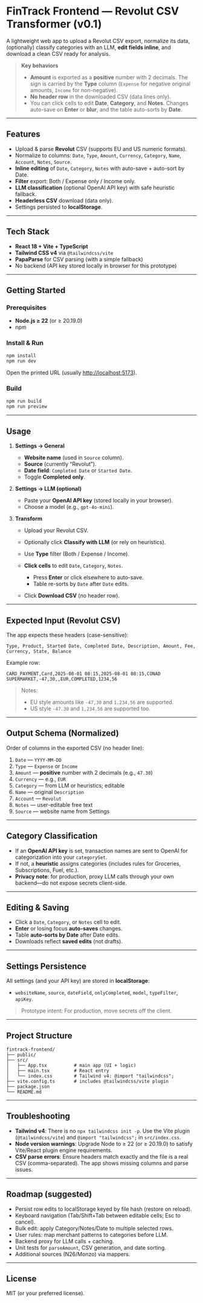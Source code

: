 # FinTrack Frontend — Revolut CSV Transformer (v0.1)

A lightweight web app to upload a Revolut CSV export, normalize its data, (optionally) classify categories with an LLM, **edit fields inline**, and download a clean CSV ready for analysis.

> **Key behaviors**
>
> - **Amount** is exported as a **positive** number with 2 decimals. The sign is carried by the **Type** column (`Expense` for negative original amounts, `Income` for non-negative).
> - **No header row** in the downloaded CSV (data lines only).
> - You can click cells to edit **Date**, **Category**, and **Notes**. Changes auto-save on **Enter** or **blur**, and the table auto-sorts by **Date**.

---

## Features

- Upload & parse **Revolut** CSV (supports EU and US numeric formats).
- Normalize to columns: `Date`, `Type`, `Amount`, `Currency`, `Category`, `Name`, `Account`, `Notes`, `Source`.
- **Inline editing** of `Date`, `Category`, `Notes` with auto-save + auto-sort by Date.
- **Filter** export: Both / Expense only / Income only.
- **LLM classification** (optional OpenAI API key) with safe heuristic fallback.
- **Headerless CSV** download (data only).
- Settings persisted to **localStorage**.

---

## Tech Stack

- **React 18 + Vite + TypeScript**
- **Tailwind CSS v4** via `@tailwindcss/vite`
- **PapaParse** for CSV parsing (with a simple fallback)
- No backend (API key stored locally in browser for this prototype)

---

## Getting Started

### Prerequisites

- **Node.js ≥ 22** (or ≥ 20.19.0)
- npm

### Install & Run

```bash
npm install
npm run dev
```

Open the printed URL (usually [http://localhost:5173](http://localhost:5173)).

### Build

```bash
npm run build
npm run preview
```

---

## Usage

1. **Settings → General**

   - **Website name** (used in `Source` column).
   - **Source** (currently “Revolut”).
   - **Date field**: `Completed Date` or `Started Date`.
   - Toggle **Completed only**.

2. **Settings → LLM (optional)**

   - Paste your **OpenAI API key** (stored locally in your browser).
   - Choose a model (e.g., `gpt-4o-mini`).

3. **Transform**

   - Upload your Revolut CSV.
   - Optionally click **Classify with LLM** (or rely on heuristics).
   - Use **Type** filter (Both / Expense / Income).
   - **Click cells** to edit `Date`, `Category`, `Notes`.

     - Press **Enter** or click elsewhere to auto-save.
     - Table re-sorts by `Date` after `Date` edits.

   - Click **Download CSV** (no header row).

---

## Expected Input (Revolut CSV)

The app expects these headers (case-sensitive):

```
Type, Product, Started Date, Completed Date, Description, Amount, Fee, Currency, State, Balance
```

Example row:

```
CARD_PAYMENT,Card,2025-08-01 08:15,2025-08-01 08:15,CONAD SUPERMARKET,-47,30,,EUR,COMPLETED,1234,56
```

> Notes:
>
> - EU style amounts like `-47,30` and `1.234,56` are supported.
> - US style `-47.30` and `1,234.56` are supported too.

---

## Output Schema (Normalized)

Order of columns in the exported CSV (no header line):

1. `Date` — `YYYY-MM-DD`
2. `Type` — `Expense` or `Income`
3. `Amount` — **positive** number with 2 decimals (e.g., `47.30`)
4. `Currency` — e.g., `EUR`
5. `Category` — from LLM or heuristics; editable
6. `Name` — original `Description`
7. `Account` — `Revolut`
8. `Notes` — user-editable free text
9. `Source` — website name from Settings

---

## Category Classification

- If an **OpenAI API key** is set, transaction names are sent to OpenAI for categorization into your `categorySet`.
- If not, a **heuristic** assigns categories (includes rules for Groceries, Subscriptions, Fuel, etc.).
- **Privacy note**: for production, proxy LLM calls through your own backend—do not expose secrets client-side.

---

## Editing & Saving

- Click a `Date`, `Category`, or `Notes` cell to edit.
- **Enter** or losing focus **auto-saves** changes.
- Table **auto-sorts by Date** after Date edits.
- Downloads reflect **saved edits** (not drafts).

---

## Settings Persistence

All settings (and your API key) are stored in **localStorage**:

- `websiteName`, `source`, `dateField`, `onlyCompleted`, `model`, `typeFilter`, `apiKey`.

> Prototype intent: For production, move secrets off the client.

---

## Project Structure

```
fintrack-frontend/
├── public/
├── src/
│   ├── App.tsx          # main app (UI + logic)
│   ├── main.tsx         # React entry
│   └── index.css        # Tailwind v4: @import "tailwindcss";
├── vite.config.ts       # includes @tailwindcss/vite plugin
├── package.json
└── README.md
```

---

## Troubleshooting

- **Tailwind v4**: There is no `npx tailwindcss init -p`. Use the Vite plugin (`@tailwindcss/vite`) and `@import "tailwindcss";` in `src/index.css`.
- **Node version warnings**: Upgrade Node to ≥ 22 (or ≥ 20.19.0) to satisfy Vite/React plugin engine requirements.
- **CSV parse errors**: Ensure headers match exactly and the file is a real CSV (comma-separated). The app shows missing columns and parse issues.

---

## Roadmap (suggested)

- Persist row edits to localStorage keyed by file hash (restore on reload).
- Keyboard navigation (Tab/Shift+Tab between editable cells; Esc to cancel).
- Bulk edit: apply Category/Notes/Date to multiple selected rows.
- User rules: map merchant patterns to categories before LLM.
- Backend proxy for LLM calls + caching.
- Unit tests for `parseAmount`, CSV generation, and date sorting.
- Additional sources (N26/Monzo) via mappers.

---

## License

MIT (or your preferred license).
